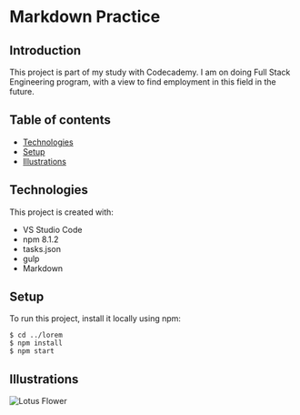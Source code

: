 # Markdown Practice


## Introduction
This project is part of my study with Codecademy. I am on doing Full Stack Engineering program, with a view to find employment in this field in the future.

## Table of contents
* [Technologies](#technologies)
* [Setup](#setup)
* [Illustrations](#illustrations)

## Technologies
This project is created with:
+ VS Studio Code
+ npm 8.1.2
+ tasks.json
+ gulp
+ Markdown

## Setup
To run this project, install it locally using npm:

```
$ cd ../lorem
$ npm install
$ npm start
```

## Illustrations
![Lotus Flower](.\Full_Stack_Course\visual_code_practice\lotus.jpg)
